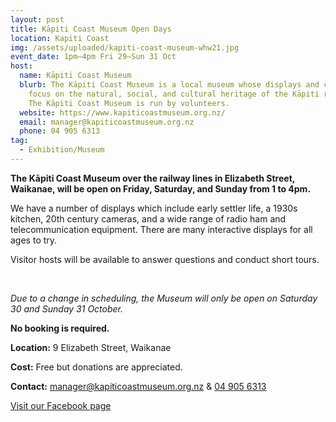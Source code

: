 ```yaml
---
layout: post
title: Kāpiti Coast Museum Open Days
location: Kapiti Coast
img: /assets/uploaded/kapiti-coast-museum-whw21.jpg
event_date: 1pm–4pm Fri 29–Sun 31 Oct
host:
  name: Kāpiti Coast Museum
  blurb: The Kāpiti Coast Museum is a local museum whose displays and collections
    focus on the natural, social, and cultural heritage of the Kāpiti region.
    The Kāpiti Coast Museum is run by volunteers.
  website: https://www.kapiticoastmuseum.org.nz/
  email: manager@kapiticoastmuseum.org.nz
  phone: 04 905 6313
tag:
  - Exhibition/Museum
---
```

**The Kāpiti Coast Museum over the railway lines in Elizabeth Street, Waikanae, will be open on Friday, Saturday, and Sunday from 1 to 4pm.** 

We have a number of displays which include early settler life, a 1930s kitchen, 20th century cameras, and a wide range of radio ham and telecommunication equipment. There are many interactive displays for all ages to try.

Visitor hosts will be available to answer questions and conduct short tours.

<br>

*Due to a change in scheduling, the Museum will only be open on Saturday 30 and Sunday 31 October.* 

**No booking is required.** 

**Location:** 9 Elizabeth Street, Waikanae

**Cost:** Free but donations are appreciated.

**Contact:** [manager@kapiticoastmuseum.org.nz](mailto:manager@kapiticoastmuseum.org.nz) & [04 905 6313](tel:049056313)

<a href="https://www.facebook.com/kapiticoastmuseum/" class="button">Visit our Facebook page</a>